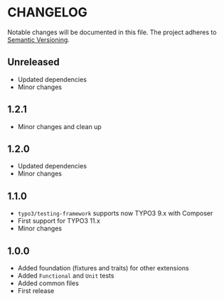 CHANGELOG
=========

Notable changes will be documented in this file. The project adheres to [Semantic Versioning].

Unreleased
----------

* Updated dependencies
* Minor changes

1.2.1
-----

* Minor changes and clean up

1.2.0
-----

* Updated dependencies
* Minor changes

1.1.0
-----

* `typo3/testing-framework` supports now TYPO3 9.x with Composer
* First support for TYPO3 11.x
* Minor changes

1.0.0
-----

* Added foundation (fixtures and traits) for other extensions  
* Added `Functional` and `Unit` tests
* Added common files
* First release

[Semantic Versioning]: http://semver.org "Semantic Versioning"
